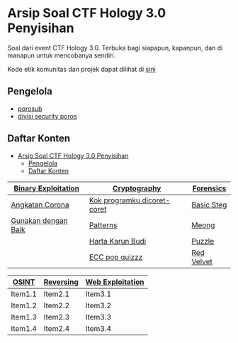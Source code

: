 # Arsip Soal CTF Hology 3.0 Penyisihan

Soal dari event CTF Hology 3.0. Terbuka bagi siapapun, kapanpun, dan di manapun untuk mencobanya sendiri.

Kode etik komunitas dan projek dapat dilihat di [sini](CODE_OF_CONDUCT.md)

## Pengelola

- [porosub](https://github.com/porosub)
- [divisi security poros](https://github.com/divisi-security-poros)

## Daftar Konten
- [Arsip Soal CTF Hology 3.0 Penyisihan](#arsip-soal-ctf-hology-30-penyisihan)
  - [Pengelola](#pengelola)
  - [Daftar Konten](#daftar-konten)

| [Binary Exploitation](/binary-exploitation/README.md)                     | [Cryptography](/cryptography/README.md)                                            | [Forensics](/forensics/README.md)             |
| ------------------------------------------------------------------------- | ---------------------------------------------------------------------------------- | --------------------------------------------- |
| [Angkatan Corona](/binary-exploitation/angkatan-corona/README.md)         | [Kok programku dicoret-coret](/cryptography/kok-programku-dicoret-coret/README.md) | [Basic Steg](/forensics/basic-steg/README.md) |
| [Gunakan dengan Baik](/binary-exploitation/gunakan-dengan-baik/README.md) | [Patterns](/cryptography/patterns/README.md)                                       | [Meong](/forensics/meong/README.md)           |
|                                                                           | [Harta Karun Budi]()                                                               | [Puzzle]()                                    |
|                                                                           | [ECC pop quizzz]()                                                                 | [Red Velvet]()                                |

| [OSINT](/OSINT/README.md) | [Reversing](/reverse-engineering/README.md) | [Web Exploitation](/web) |
| ------------------------- | ------------------------------------------- | ------------------------ |
| Item1.1                   | Item2.1                                     | Item3.1                  |
| Item1.2                   | Item2.2                                     | Item3.2                  |
| Item1.3                   | Item2.3                                     | Item3.3                  |
| Item1.4                   | Item2.4                                     | Item3.4                  |

<!-- TODO Tabel -->
